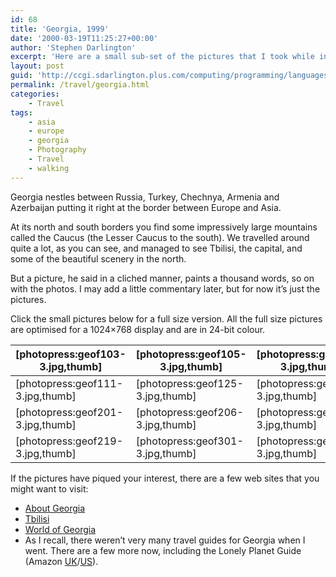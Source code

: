 ```yaml
---
id: 68
title: 'Georgia, 1999'
date: '2000-03-19T11:25:27+00:00'
author: 'Stephen Darlington'
excerpt: 'Here are a small sub-set of the pictures that I took while in Georgia (the country not the American state) for ten days. '
layout: post
guid: 'http://ccgi.sdarlington.plus.com/computing/programming/languages/georgia-1999.html'
permalink: /travel/georgia.html
categories:
    - Travel
tags:
    - asia
    - europe
    - georgia
    - Photography
    - Travel
    - walking
---
```


Georgia nestles between Russia, Turkey, Chechnya, Armenia and Azerbaijan putting it right at the border between Europe and Asia.

At its north and south borders you find some impressively large mountains called the Caucus (the Lesser Caucus to the south). We travelled around quite a lot, as you can see, and managed to see Tbilisi, the capital, and some of the beautiful scenery in the north.

But a picture, he said in a cliched manner, paints a thousand words, so on with the photos. I may add a little commentary later, but for now it’s just the pictures.

Click the small pictures below for a full size version. All the full size pictures are optimised for a 1024×768 display and are in 24-bit colour.

| \[photopress:geof103-3.jpg,thumb\] | \[photopress:geof105-3.jpg,thumb\] | \[photopress:geof106-3.jpg,thumb\] | \[photopress:geof109-3.jpg,thumb\] |
|---|---|---|---|
| \[photopress:geof111-3.jpg,thumb\] | \[photopress:geof125-3.jpg,thumb\] | \[photopress:geof113-3.jpg,thumb\] | \[photopress:geof120-3.jpg,thumb\] |
| \[photopress:geof201-3.jpg,thumb\] | \[photopress:geof206-3.jpg,thumb\] | \[photopress:geof208-3.jpg,thumb\] | \[photopress:geof215-3.jpg,thumb\] |
| \[photopress:geof219-3.jpg,thumb\] | \[photopress:geof301-3.jpg,thumb\] | \[photopress:geof312-3.jpg,thumb\] | \[photopress:geof409-3.jpg,thumb\] |

If the pictures have piqued your interest, there are a few web sites that you might want to visit:

- [About Georgia](http://ggdavid.tripod.com/)
- [Tbilisi](http://www.tbilisi.com)
- [World of Georgia](http://nt1.nilc.org.ge/worldofgeorgia/)
- As I recall, there weren’t very many travel guides for Georgia when I went. There are a few more now, including the Lonely Planet Guide (Amazon [UK](http://www.amazon.co.uk/exec/obidos/ASIN/0864426801/zx81orguk)/[US](http://www.amazon.com/exec/obidos/ASIN/0864426801/zx81orguk00)).